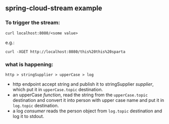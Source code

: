 ## spring-cloud-stream example

### To trigger the stream:

```
curl localhost:8080/<some value>
```
e.g.:
```
curl -XGET http://localhost:8080/this%20this%20sparta
``` 


### what is happening:

```
http > stringSupplier > upperCase > log

```  

* http endpoint accept string and publish it to stringSupplier *supplier*, which put it in `upperCase.topic` destination.
* an upperCase *function*, read the string from the `upperCase.topic` destination and convert it into person with upper case name and put it in `log.topic` destination.
* a log *consumer* reads the person object from `log.topic` destination and log it to stdout.
